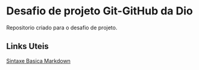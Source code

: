# Desafio de projeto Git-GitHub da Dio 
Repositorio criado para o desafio de projeto.
## Links Uteis
[Sintaxe Basica Markdown](https://markdown.net.br/sintaxe-basica/)
